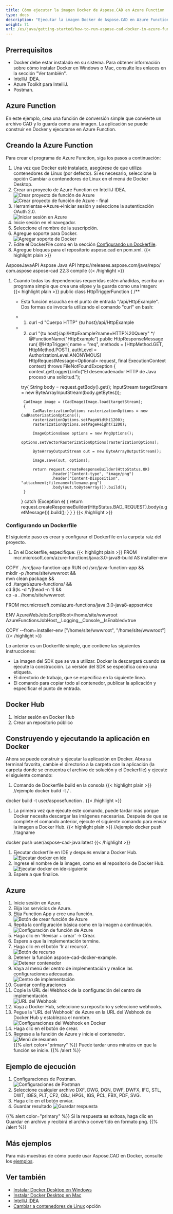 ```yaml
---
title: Cómo ejecutar la imagen Docker de Aspose.CAD en Azure Function
type: docs
description: "Ejecutar la imagen Docker de Aspose.CAD en Azure Function."
weight: 71
url: /es/java/getting-started/how-to-run-aspose-cad-docker-in-azure-function/
---
```


## Prerrequisitos
- Docker debe estar instalado en su sistema. Para obtener información sobre cómo instalar Docker en Windows o Mac, consulte los enlaces en la sección "Ver también".
- IntelliJ IDEA.
- Azure Toolkit para IntelliJ.
- Postman.

## Azure Function

En este ejemplo, crea una función de conversión simple que convierte un archivo CAD y lo guarda como una imagen. La aplicación se puede construir en Docker y ejecutarse en Azure Function.

## Creando la Azure Function

Para crear el programa de Azure Function, siga los pasos a continuación:
1. Una vez que Docker esté instalado, asegúrese de que utiliza contenedores de Linux (por defecto). Si es necesario, seleccione la opción Cambiar a contenedores de Linux en el menú de Docker Desktop.
1. Crear un proyecto de Azure Function en IntelliJ IDEA.<br>
![Crear proyecto de función de Azure](/_assets/java/java-azure/create-function-ide-1.png)<br>
![Crear proyecto de función de Azure - final](/_assets/java/java-azure/create-function-ide-2.png)<br>
1. Herramientas->Azure->Iniciar sesión y seleccione la autenticación OAuth 2.0.<br>
![Iniciar sesión en Azure](/_assets/java/java-azure/sign-in-azure.png)<br>
1. Inicie sesión en el navegador.
1. Seleccione el nombre de la suscripción.
1. Agregue soporte para Docker.<br>
![Agregar soporte de Docker](/_assets/java/java-azure/add-docker-support.png)<br>
1. Edite el DockerFile como en la sección <a href="#configuring-a-dockerfile">Configurando un Dockerfile</a>.
1. Agregue bloques para el repositorio aspose.cad en pom.xml.
{{< highlight plain >}}
<repositories>
    <repository>
		<id>AsposeJavaAPI</id>
        <name>Aspose Java API</name>
        <url>https://releases.aspose.com/java/repo/</url>
    </repository>
</repositories>


<dependencies>
 <dependency>
    <groupId>com.aspose</groupId>
    <artifactId>aspose-cad</artifactId>
    <version>22.3</version>
    <scope>compile</scope>
  </dependency>
</dependencies>
{{< /highlight >}}

1. Cuando todas las dependencias requeridas estén añadidas, escriba un programa simple que crea una elipse y la guarda como una imagen:<br>
{{< highlight plain >}}
public class HttpTriggerFunction {
    /**
     * Esta función escucha en el punto de entrada "/api/HttpExample". Dos formas de invocarla utilizando el comando "curl" en bash:
     * 1. curl -d "Cuerpo HTTP" {tu host}/api/HttpExample
     * 2. curl "{tu host}/api/HttpExample?name=HTTP%20Query"
     */
    @FunctionName("HttpExample")
    public HttpResponseMessage run(
            @HttpTrigger(
                name = "req",
                methods = {HttpMethod.GET, HttpMethod.POST},
                authLevel = AuthorizationLevel.ANONYMOUS)
                HttpRequestMessage<Optional<String>> request,
            final ExecutionContext context) throws FileNotFoundException {
        context.getLogger().info("El desencadenador HTTP de Java procesó una solicitud.");

        try{
            String body = request.getBody().get();
            InputStream targetStream = new ByteArrayInputStream(body.getBytes());

            CadImage image = (CadImage)Image.load(targetStream);
            {
                CadRasterizationOptions rasterizationOptions = new CadRasterizationOptions();
                rasterizationOptions.setPageWidth(1200);
                rasterizationOptions.setPageHeight(1200);

                ImageOptionsBase options = new PngOptions();
                options.setVectorRasterizationOptions(rasterizationOptions);

                ByteArrayOutputStream out = new ByteArrayOutputStream();

                image.save(out, options);

                return request.createResponseBuilder(HttpStatus.OK)
                        .header("Content-type", "image/png")
                        .header("Content-Disposition", "attachment;filename=filename.png")
                        .body(out.toByteArray()).build();
            }
        }
        catch (Exception e)
		{
            return request.createResponseBuilder(HttpStatus.BAD_REQUEST).body(e.getMessage()).build();
        }
    }
}
{{< /highlight >}}

### Configurando un Dockerfile

 El siguiente paso es crear y configurar el Dockerfile en la carpeta raíz del proyecto.

1. En el Dockerfile, especifique:
{{< highlight plain >}}
FROM mcr.microsoft.com/azure-functions/java:3.0-java8-build AS installer-env

COPY . /src/java-function-app
RUN cd /src/java-function-app && \
    mkdir -p /home/site/wwwroot && \
    mvn clean package && \
    cd ./target/azure-functions/ && \
    cd $(ls -d */|head -n 1) && \
    cp -a . /home/site/wwwroot

FROM mcr.microsoft.com/azure-functions/java:3.0-java8-appservice

ENV AzureWebJobsScriptRoot=/home/site/wwwroot \
    AzureFunctionsJobHost__Logging__Console__IsEnabled=true

COPY --from=installer-env ["/home/site/wwwroot", "/home/site/wwwroot"]
{{< /highlight >}}

 Lo anterior es un Dockerfile simple, que contiene las siguientes instrucciones:

- La imagen del SDK que se va a utilizar. Docker la descargará cuando se ejecute la construcción. La versión del SDK se especifica como una etiqueta.
- El directorio de trabajo, que se especifica en la siguiente línea.
- El comando para copiar todo al contenedor, publicar la aplicación y especificar el punto de entrada.

## Docker Hub
1. Iniciar sesión en Docker Hub
1. Crear un repositorio público

## Construyendo y ejecutando la aplicación en Docker
 
 Ahora se puede construir y ejecutar la aplicación en Docker. Abra su terminal favorita, cambie el directorio a la carpeta con la aplicación (la carpeta donde se encuentra el archivo de solución y el Dockerfile) y ejecute el siguiente comando:

1. Comando de Dockerfile build en la consola
{{< highlight plain >}}
//ejemplo
docker build -t <nombre de usuario>/<nombre del repositorio> .

docker build -t user/asposefunction .
{{< /highlight >}}
 
1. La primera vez que ejecute este comando, puede tardar más porque Docker necesita descargar las imágenes necesarias. Después de que se complete el comando anterior, ejecute el siguiente comando para enviar la imagen a Docker Hub.
{{< highlight plain >}}
//ejemplo
docker push <nombre de usuario>/<nombre del repositorio>:tagname

docker push user/aspose-cad-java:latest
{{< /highlight >}}

1. Ejecutar dockerfile en IDE y después enviar a Docker Hub.<br>
![Ejecutar docker en ide](/_assets/java/java-azure/docker-run-in-ide.png)<br>
1. Ingrese el nombre de la imagen, como en el repositorio de Docker Hub.<br>
![Ejecutar docker en ide-siguiente](/_assets/java/java-azure/docker-run-in-ide-1.png)<br>
1. Espere a que finalice.

## Azure

1. Inicie sesión en Azure.
1. Elija los servicios de Azure.
1. Elija Function App y cree una función.<br>
![Botón de crear función de Azure](/_assets/java/java-azure/create-function-azure.png)<br>
1. Repita la configuración básica como en la imagen a continuación.<br>
![Configuración de función de Azure](/_assets/java/java-azure/create-function-settings.png)<br>
1. Haga clic en 'Revisar + crear' -> Crear.
1. Espere a que la implementación termine.
1. Haga clic en el botón 'Ir al recurso'.<br>
![Botón de recurso](/_assets/java/java-azure/go-to-resource.png)<br>
1. Detener la función aspose-cad-docker-example.<br>
![Detener contenedor](/_assets/java/java-azure/stop-container.png)<br>
1. Vaya al menú del centro de implementación y realice las configuraciones adecuadas.<br>
![Centro de implementación](/_assets/java/java-azure/deployment-center.png)<br>
1. Guardar configuraciones
1. Copie la URL del Webhook de la configuración del centro de implementación.<br>
![URL del Webhook](/_assets/java/java-azure/webhook-url.png)<br>
1. Vaya a Docker Hub, seleccione su repositorio y seleccione webhooks.
1. Pegue la 'URL del Webhook' de Azure en la URL del Webhook de Docker Hub y establezca el nombre.<br>
![Configuraciones del Webhook en Docker](/_assets/java/java-azure/webhook.png)<br>
1. Haga clic en el botón de crear.
1. Regrese a la función de Azure y inicie el contenedor.<br>
![Menú de resumen](/_assets/java/java-azure/overview.png)<br>
{{% alert color="primary" %}} 
Puede tardar unos minutos en que la función se inicie.
{{% /alert %}}

## Ejemplo de ejecución

1. Configuraciones de Postman.<br>
![Configuraciones de Postman](/_assets/java/java-azure/postman-settings.png)<br>
1. Seleccione cualquier archivo DXF, DWG, DGN, DWF, DWFX, IFC, STL, DWT, IGES, PLT, CF2, OBJ, HPGL, IGS, PCL, FBX, PDF, SVG.
1. Haga clic en el botón enviar.
1. Guardar resultado
![Guardar respuesta](/_assets/java/java-azure/response-postman.png)<br>

{{% alert color="primary" %}} 
Si la respuesta es exitosa, haga clic en Guardar en archivo y recibirá el archivo convertido en formato png.
{{% /alert %}}

## Más ejemplos

Para más muestras de cómo puede usar Aspose.CAD en Docker, consulte los [ejemplos](https://github.com/aspose-cad/Aspose.CAD-Documentation).


## Ver también

- [Instalar Docker Desktop en Windows](https://docs.docker.com/docker-for-windows/install/)
- [Instalar Docker Desktop en Mac](https://docs.docker.com/docker-for-mac/install/)
- [IntelliJ IDEA](https://www.jetbrains.com/idea/)
- [Cambiar a contenedores de Linux](https://docs.docker.com/docker-for-windows/#switch-between-windows-and-linux-containers) opción
